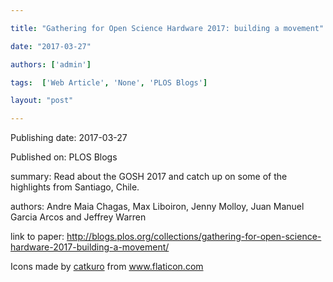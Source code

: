 ---
title: "Gathering for Open Science Hardware 2017: building a movement"
date: "2017-03-27"
authors: ['admin']
tags:  ['Web Article', 'None', 'PLOS Blogs']
layout: "post"
---
Publishing date: 2017-03-27

Published on: PLOS Blogs

summary: Read about the GOSH 2017 and catch up on some of the highlights from Santiago, Chile.

authors: Andre Maia Chagas, Max Liboiron, Jenny Molloy, Juan Manuel Garcia Arcos and Jeffrey Warren

link to paper: http://blogs.plos.org/collections/gathering-for-open-science-hardware-2017-building-a-movement/

Icons made by <a href="https://www.flaticon.com/free-icon/bookshelves_3576884" title="catkuro">catkuro</a> from <a href="https://www.flaticon.com/" title="Flaticon"> www.flaticon.com</a>